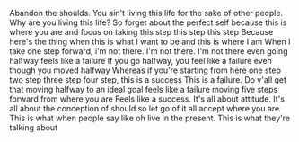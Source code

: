  Abandon the shoulds. You ain't living this life for the sake of other people. Why are you living this life? So forget about the perfect self because this is where you are and focus on taking this step this step this step Because here's the thing when this is what I want to be and this is where I am When I take one step forward, i'm not there. I'm not there. I'm not there even going halfway feels like a failure If you go halfway, you feel like a failure even though you moved halfway Whereas if you're starting from here one step two step three step four step, this is a success This is a failure. Do y'all get that moving halfway to an ideal goal feels like a failure moving five steps forward from where you are Feels like a success. It's all about attitude. It's all about the conception of should so let go of it all accept where you are This is what when people say like oh live in the present. This is what they're talking about